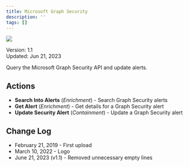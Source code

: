 ```yaml
---
title: Microsoft Graph Security
description: ''
tags: []
---
```


![](/img/platform-services/automation-service/app-central/logos/microsoft-graph-security.png)

Version: 1.1  
Updated: Jun 21, 2023

Query the Microsoft Graph Security API and update alerts.

## Actions

* **Search Into Alerts** (*Enrichment*) - Search Graph Security alerts
* **Get Alert** (*Enrichment*) - Get details for a Graph Security alert
* **Update Security Alert** (*Containment*) - Update a Graph Security alert

## Change Log

* February 21, 2019 - First upload
* March 10, 2022 - Logo
* June 21, 2023 (v1.1) - Removed unnecessary empty lines
